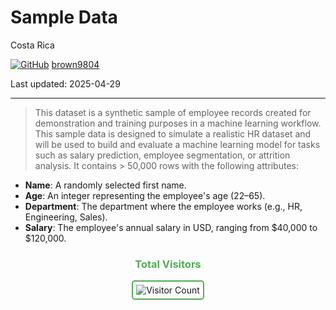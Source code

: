 # Sample Data 

Costa Rica

[![GitHub](https://img.shields.io/badge/--181717?logo=github&logoColor=ffffff)](https://github.com/)
[brown9804](https://github.com/brown9804)

Last updated: 2025-04-29

------------------------------------------

> This dataset is a synthetic sample of employee records created for demonstration and training purposes in a machine learning workflow. This sample data is designed to simulate a
> realistic HR dataset and will be used to build and evaluate a machine learning model for tasks such as salary prediction, employee segmentation, or attrition analysis.
> It contains > 50,000 rows with the following attributes:

- **Name**: A randomly selected first name.
- **Age**: An integer representing the employee's age (22–65).
- **Department**: The department where the employee works (e.g., HR, Engineering, Sales).
- **Salary**: The employee's annual salary in USD, ranging from \$40,000 to \$120,000.


<div align="center">
  <h3 style="color: #4CAF50;">Total Visitors</h3>
  <img src="https://profile-counter.glitch.me/brown9804/count.svg" alt="Visitor Count" style="border: 2px solid #4CAF50; border-radius: 5px; padding: 5px;"/>
</div>
